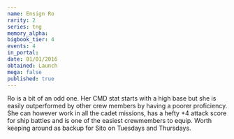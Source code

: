 ```yaml
---
name: Ensign Ro
rarity: 2
series: tng
memory_alpha:
bigbook_tier: 4
events: 4
in_portal:
date: 01/01/2016
obtained: Launch
mega: false
published: true
---
```


Ro is a bit of an odd one. Her CMD stat starts with a high base but she is easily outperformed by other crew members by having a poorer proficiency. She can however work in all the cadet missions, has a hefty +4 attack score for ship battles and is one of the easiest crewmembers to equip. Worth keeping around as backup for Sito on Tuesdays and Thursdays.
